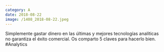 ```yaml
--- 
category: A 
date: 2018-08-22 
image: /1408_2018-08-22.jpeg 
--- 
```


Simplemente gastar dinero en las últimas y mejores tecnologías analíticas no garantiza el éxito comercial. Os comparto 5 claves para hacerlo bien. #Analytics
